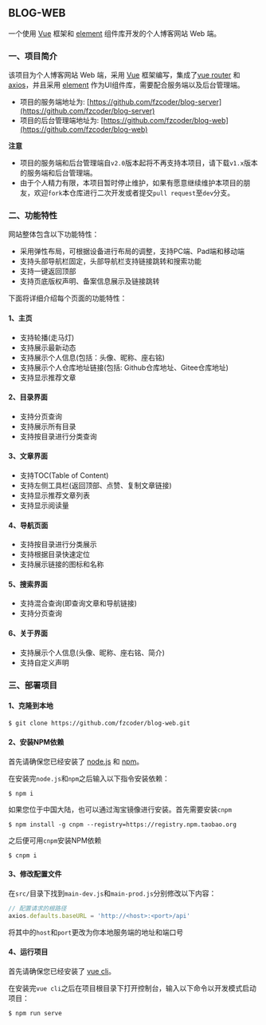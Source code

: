 ## BLOG-WEB

一个使用 [Vue](https://github.com/vuejs/vue) 框架和 [element](https://github.com/ElemeFE/element) 组件库开发的个人博客网站 Web 端。

### 一、项目简介

该项目为个人博客网站 Web 端，采用 [Vue](https://github.com/vuejs/vue) 框架编写，集成了[vue router](https://github.com/vuejs/vue-router) 和 [axios](https://github.com/axios/axios)，并且采用 [element](https://github.com/ElemeFE/element) 作为UI组件库，需要配合服务端以及后台管理端。

- 项目的服务端地址为: [https://github.com/fzcoder/blog-server](https://github.com/fzcoder/blog-server)
- 项目的后台管理端地址为: [https://github.com/fzcoder/blog-web](https://github.com/fzcoder/blog-web)

**注意**

- 项目的服务端和后台管理端自`v2.0`版本起将不再支持本项目，请下载`v1.x`版本的服务端和后台管理端。
- 由于个人精力有限，本项目暂时停止维护，如果有愿意继续维护本项目的朋友，欢迎`fork`本仓库进行二次开发或者提交`pull request`至`dev`分支。

### 二、功能特性

网站整体包含以下功能特性：

- 采用弹性布局，可根据设备进行布局的调整，支持PC端、Pad端和移动端
- 支持头部导航栏固定，头部导航栏支持链接跳转和搜索功能
- 支持一键返回顶部
- 支持页底版权声明、备案信息展示及链接跳转

下面将详细介绍每个页面的功能特性：

#### 1、主页

- 支持轮播(走马灯)
- 支持展示最新动态
- 支持展示个人信息(包括：头像、昵称、座右铭)
- 支持展示个人仓库地址链接(包括: Github仓库地址、Gitee仓库地址)
- 支持显示推荐文章

#### 2、目录界面

- 支持分页查询
- 支持展示所有目录
- 支持按目录进行分类查询

#### 3、文章界面

- 支持TOC(Table of Content)
- 支持左侧工具栏(返回顶部、点赞、复制文章链接)
- 支持显示推荐文章列表
- 支持显示阅读量

#### 4、导航页面

- 支持按目录进行分类展示
- 支持根据目录快速定位
- 支持展示链接的图标和名称

#### 5、搜索界面

- 支持混合查询(即查询文章和导航链接)
- 支持分页查询

#### 6、关于界面

- 支持展示个人信息(头像、昵称、座右铭、简介)
- 支持自定义声明

### 三、部署项目

#### 1、克隆到本地

```bash
$ git clone https://github.com/fzcoder/blog-web.git
```

#### 2、安装NPM依赖

首先请确保您已经安装了 [node.js](https://github.com/nodejs/node) 和 [npm](https://github.com/npm/cli)。

在安装完`node.js`和`npm`之后输入以下指令安装依赖：

```shell
$ npm i
```
如果您位于中国大陆，也可以通过淘宝镜像进行安装。首先需要安装`cnpm`

```shell
$ npm install -g cnpm --registry=https://registry.npm.taobao.org
```

之后便可用`cnpm`安装NPM依赖

```shell
$ cnpm i
```

#### 3、修改配置文件

在`src/`目录下找到`main-dev.js`和`main-prod.js`分别修改以下内容：

```javascript
// 配置请求的根路径
axios.defaults.baseURL = 'http://<host>:<port>/api'
```

将其中的`host`和`port`更改为你本地服务端的地址和端口号

#### 4、运行项目

首先请确保您已经安装了 [vue cli](https://github.com/vuejs/vue-cli)。

在安装完`vue cli`之后在项目根目录下打开控制台，输入以下命令以开发模式启动项目：

```shell
$ npm run serve
```

